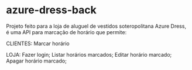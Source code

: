 # azure-dress-back

Projeto feito para a loja de aluguel de vestidos soteropolitana Azure Dress, é uma API para marcação de horário que permite:

CLIENTES:
Marcar horário

LOJA:
Fazer login;
Listar horários marcados;
Editar horário marcado;
Apagar horário marcado;
